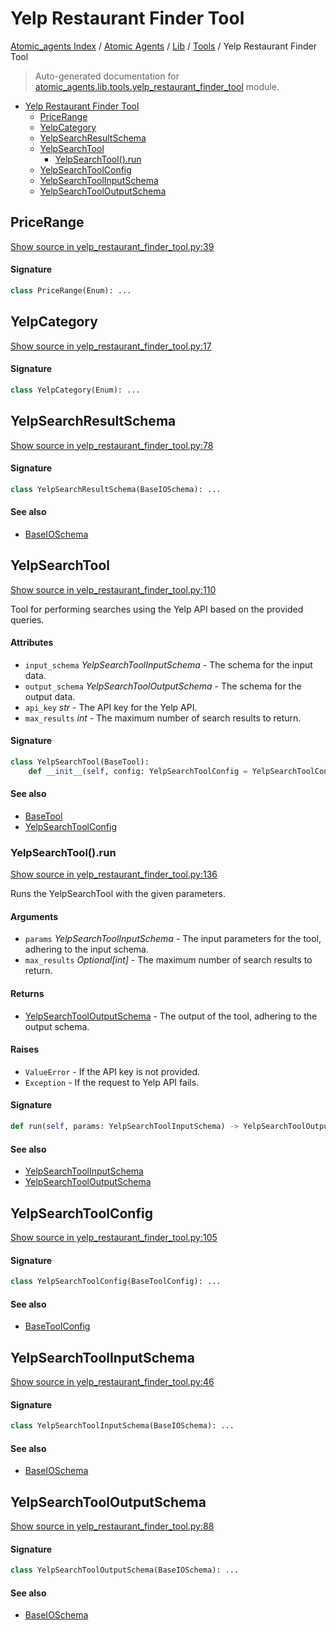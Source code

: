 # Yelp Restaurant Finder Tool

[Atomic_agents Index](../../../README.md#atomic_agents-index) / [Atomic Agents](../../index.md#atomic-agents) / [Lib](../index.md#lib) / [Tools](./index.md#tools) / Yelp Restaurant Finder Tool

> Auto-generated documentation for [atomic_agents.lib.tools.yelp_restaurant_finder_tool](../../../../../atomic_agents/lib/tools/yelp_restaurant_finder_tool.py) module.

- [Yelp Restaurant Finder Tool](#yelp-restaurant-finder-tool)
  - [PriceRange](#pricerange)
  - [YelpCategory](#yelpcategory)
  - [YelpSearchResultSchema](#yelpsearchresultschema)
  - [YelpSearchTool](#yelpsearchtool)
    - [YelpSearchTool().run](#yelpsearchtool()run)
  - [YelpSearchToolConfig](#yelpsearchtoolconfig)
  - [YelpSearchToolInputSchema](#yelpsearchtoolinputschema)
  - [YelpSearchToolOutputSchema](#yelpsearchtooloutputschema)

## PriceRange

[Show source in yelp_restaurant_finder_tool.py:39](../../../../../atomic_agents/lib/tools/yelp_restaurant_finder_tool.py#L39)

#### Signature

```python
class PriceRange(Enum): ...
```



## YelpCategory

[Show source in yelp_restaurant_finder_tool.py:17](../../../../../atomic_agents/lib/tools/yelp_restaurant_finder_tool.py#L17)

#### Signature

```python
class YelpCategory(Enum): ...
```



## YelpSearchResultSchema

[Show source in yelp_restaurant_finder_tool.py:78](../../../../../atomic_agents/lib/tools/yelp_restaurant_finder_tool.py#L78)

#### Signature

```python
class YelpSearchResultSchema(BaseIOSchema): ...
```

#### See also

- [BaseIOSchema](../../agents/base_agent.md#baseioschema)



## YelpSearchTool

[Show source in yelp_restaurant_finder_tool.py:110](../../../../../atomic_agents/lib/tools/yelp_restaurant_finder_tool.py#L110)

Tool for performing searches using the Yelp API based on the provided queries.

#### Attributes

- `input_schema` *YelpSearchToolInputSchema* - The schema for the input data.
- `output_schema` *YelpSearchToolOutputSchema* - The schema for the output data.
- `api_key` *str* - The API key for the Yelp API.
- `max_results` *int* - The maximum number of search results to return.

#### Signature

```python
class YelpSearchTool(BaseTool):
    def __init__(self, config: YelpSearchToolConfig = YelpSearchToolConfig()): ...
```

#### See also

- [BaseTool](./base_tool.md#basetool)
- [YelpSearchToolConfig](#yelpsearchtoolconfig)

### YelpSearchTool().run

[Show source in yelp_restaurant_finder_tool.py:136](../../../../../atomic_agents/lib/tools/yelp_restaurant_finder_tool.py#L136)

Runs the YelpSearchTool with the given parameters.

#### Arguments

- `params` *YelpSearchToolInputSchema* - The input parameters for the tool, adhering to the input schema.
- `max_results` *Optional[int]* - The maximum number of search results to return.

#### Returns

- [YelpSearchToolOutputSchema](#yelpsearchtooloutputschema) - The output of the tool, adhering to the output schema.

#### Raises

- `ValueError` - If the API key is not provided.
- `Exception` - If the request to Yelp API fails.

#### Signature

```python
def run(self, params: YelpSearchToolInputSchema) -> YelpSearchToolOutputSchema: ...
```

#### See also

- [YelpSearchToolInputSchema](#yelpsearchtoolinputschema)
- [YelpSearchToolOutputSchema](#yelpsearchtooloutputschema)



## YelpSearchToolConfig

[Show source in yelp_restaurant_finder_tool.py:105](../../../../../atomic_agents/lib/tools/yelp_restaurant_finder_tool.py#L105)

#### Signature

```python
class YelpSearchToolConfig(BaseToolConfig): ...
```

#### See also

- [BaseToolConfig](./base_tool.md#basetoolconfig)



## YelpSearchToolInputSchema

[Show source in yelp_restaurant_finder_tool.py:46](../../../../../atomic_agents/lib/tools/yelp_restaurant_finder_tool.py#L46)

#### Signature

```python
class YelpSearchToolInputSchema(BaseIOSchema): ...
```

#### See also

- [BaseIOSchema](../../agents/base_agent.md#baseioschema)



## YelpSearchToolOutputSchema

[Show source in yelp_restaurant_finder_tool.py:88](../../../../../atomic_agents/lib/tools/yelp_restaurant_finder_tool.py#L88)

#### Signature

```python
class YelpSearchToolOutputSchema(BaseIOSchema): ...
```

#### See also

- [BaseIOSchema](../../agents/base_agent.md#baseioschema)